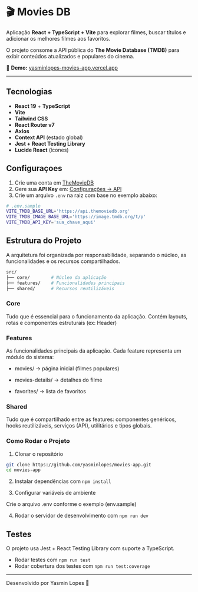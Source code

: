 # 🎬 Movies DB  

Aplicação **React + TypeScript + Vite** para explorar filmes, buscar títulos e adicionar os melhores filmes aos favoritos.

O projeto consome a API pública do **The Movie Database (TMDB)** para exibir conteúdos atualizados e populares do cinema.

🔗 **Demo:** [yasminlopes-movies-app.vercel.app](https://yasminlopes-movies-app.vercel.app/)

---

## Tecnologias

- **React 19** + **TypeScript**
- **Vite**
- **Tailwind CSS**
- **React Router v7**
- **Axios**
- **Context API** (estado global)
- **Jest + React Testing Library**
- **Lucide React** (ícones)

## Configuraçoes

1. Crie uma conta em [TheMovieDB](https://www.themoviedb.org/)  
2. Gere sua **API Key** em: [Configurações → API](https://www.themoviedb.org/settings/api)  
3. Crie um arquivo `.env` na raiz com base no exemplo abaixo:

```bash
# .env.sample
VITE_TMDB_BASE_URL='https://api.themoviedb.org'
VITE_TMDB_IMAGE_BASE_URL='https://image.tmdb.org/t/p'
VITE_TMDB_API_KEY='sua_chave_aqui'
``` 

## Estrutura do Projeto

A arquitetura foi organizada por responsabilidade, separando o núcleo, as funcionalidades e os recursos compartilhados.


```bash
src/
├── core/        # Núcleo da aplicação
├── features/    # Funcionalidades principais
├── shared/      # Recursos reutilizáveis
``` 

### Core

Tudo que é essencial para o funcionamento da aplicação.
Contém layouts, rotas e componentes estruturais (ex: Header)

### Features

As funcionalidades principais da aplicação.
Cada feature representa um módulo do sistema:

- movies/ → página inicial (filmes populares)

- movies-details/ → detalhes do filme

- favorites/ → lista de favoritos

### Shared

Tudo que é compartilhado entre as features:
componentes genéricos, hooks reutilizáveis, serviços (API), utilitários e tipos globais.

### Como Rodar o Projeto

1. Clonar o repositório
```bash 
git clone https://github.com/yasminlopes/movies-app.git
cd movies-app
```

2. Instalar dependências com ```npm install```

3. Configurar variáveis de ambiente

Crie o arquivo .env conforme o exemplo (env.sample)

4. Rodar o servidor de desenvolvimento com ```npm run dev```

## Testes

O projeto usa Jest + React Testing Library com suporte a TypeScript.

- Rodar testes com ```npm run test```
- Rodar cobertura dos testes com ```npm run test:coverage```

---

Desenvolvido por Yasmin Lopes 💚